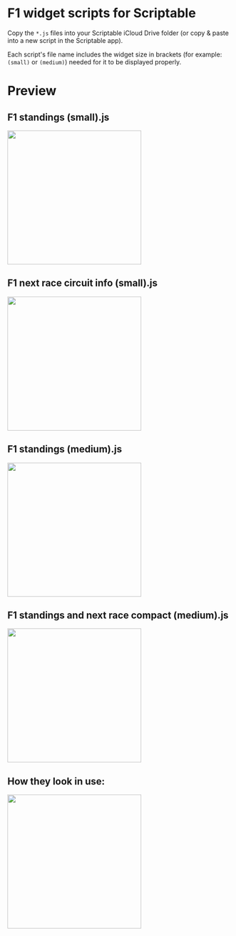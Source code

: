 # F1 widget scripts for Scriptable

Copy the `*.js` files into your Scriptable iCloud Drive folder (or copy & paste into a new script in the Scriptable app).

Each script's file name includes the widget size in brackets (for example: `(small)` or `(medium)`) needed for it to be displayed properly.

# Preview

## F1 standings (small).js
<img src="https://user-images.githubusercontent.com/25849492/189239738-82a9118b-69fd-49a6-9c50-5f6392d4fe2e.jpeg" width="300">

## F1 next race circuit info (small).js
<img src="https://user-images.githubusercontent.com/25849492/189239763-3f0996f9-7e77-47ff-8c63-34cd25b64dcf.jpeg" width="300">

## F1 standings (medium).js
<img src="https://user-images.githubusercontent.com/25849492/189239712-214a52d9-6ff3-429d-95e2-9d2477f7e776.jpeg" width="300">

## F1 standings and next race compact (medium).js
<img src="https://user-images.githubusercontent.com/25849492/189239805-1860a11e-28d7-48c9-b679-59c517f30b2e.jpeg" width="300">

## How they look in use:

<img src="https://user-images.githubusercontent.com/25849492/189239409-c76d7ffb-6332-42c7-9b07-75210030ecd2.PNG" width="300">
